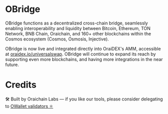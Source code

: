 # OBridge

OBridge functions as a decentralized cross-chain bridge, seamlessly enabling interoperability and liquidity between Bitcoin, Ethereum, TON Network, BNB Chain, Oraichain, and 160+ other blockchains within the Cosmos ecosystem (Cosmos, Osmosis, Injective).

OBridge is now live and integrated directly into OraiDEX's AMM, accessible at [oraidex.io/universalswap](https://oraidex.io/universalswap). OBridge will continue to expand its reach by supporting even more blockchains, and having more integrations in the near future.

# Credits

🛠 Built by Oraichain Labs — if you like our tools, please consider delegating to [OWallet validators ⚛️](https://owallet.dev/validators)